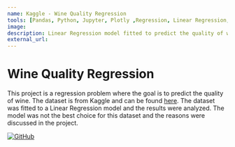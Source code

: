 ```yaml
---
name: Kaggle - Wine Quality Regression
tools: [Pandas, Python, Jupyter, Plotly ,Regression, Linear Regression, EDA, statsmodels, Scipy]
image: 
description: Linear Regression model fitted to predict the quality of wine. And showcase why the model is not the best choice for this dataset.
external_url: 
---
```


# Wine Quality Regression

This project is a regression problem where the goal is to predict the quality of wine. The dataset is from Kaggle and can be found [here](https://www.kaggle.com/uciml/red-wine-quality-cortez-et-al-2009). The dataset was fitted to a Linear Regression model and the results were analyzed. The model was not the best choice for this dataset and the reasons were discussed in the project.


[![GitHub](https://img.shields.io/badge/GitHub-100000?style=for-the-badge&logo=github&logoColor=white)](https://github.com/Laimonukas/DataScienceProjects/tree/main/WineLinearRegression)



